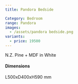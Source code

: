 ```yaml
---
title: Pandora Bedside

Category: Bedroom
range: Pandora
images:
  - /assets/pandora bedside.png
variants:
  - price: 19500
---
```

N.Z. Pine + MDF in White

#### Dimensions

L500xD400xH590 mm
